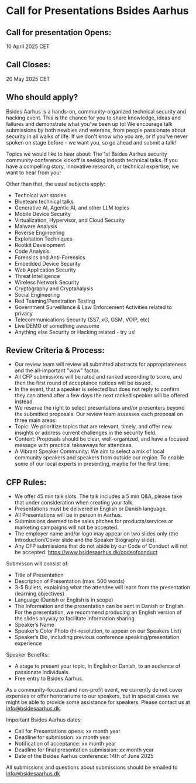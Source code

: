 # Call for Presentations Bsides Aarhus

## Call for presentation Opens:
10 April 2025 CET

## Call Closes:
20 May 2025 CET

## Who should apply?
Bsides Aarhus is a hands-on, community-organized technical security and hacking event. This is the chance for you to share knowledge, ideas and failures and demonstrate what you've been up to! We encourage talk submissions by both newbies and veterans, from people passionate about security in all walks of life. If we don't know who you are, or if you've never spoken on stage before - we want you, so go ahead and submit a talk!

Topics we would like to hear about:
The 1st Bsides Aarhus security community conference kickoff is seeking indepth technical talks. If you have a compelling story, innovative research, or technical expertise, we want to hear from you!

Other than that, the usual subjects apply:
* Technical war stories
* Blueteam technical talks
* Generative AI, Agentic AI, and other LLM topics
* Mobile Device Security
* Virtualization, Hypervisor, and Cloud Security
* Malware Analysis
* Reverse Engineering
* Exploitation Techniques
* Rootkit Development
* Code Analysis
* Forensics and Anti-Forensics
* Embedded Device Security
* Web Application Security
* Threat Intelligence
* Wireless Network Security
* Cryptography and Cryptanalysis
* Social Engineering
* Red Teaming/Penetration Testing
* Government Surveillance & Law Enforcement Activities related to privacy
* Telecommunications Security (SS7, xG, GSM, VOIP, etc) 
* Live DEMO of something awesome
* Anything else Security or Hacking related - try us!

## Review Criteria & Process:
* Our review team will review all submitted abstracts for appropriateness and the all-important "wow" factor.
* All CFP submissions will be rated and ranked according to score, and then the first round of acceptance notices will be issued.
* In the event, that a speaker is selected but does not reply to confirm they can attend after a few days the next ranked speaker will be offered instead.
* We reserve the right to select presentations and/or presenters beyond the submitted proposals.
Our review team assesses each proposal on three main areas:
* Topic: We prioritize topics that are relevant, timely, and offer new insights or address current challenges in the security field.
* Content: Proposals should be clear, well-organized, and have a focused message with practical takeaways for attendees.
* A Vibrant Speaker Community: We aim to select a mix of local community speakers and speakers from outside our region. To enable some of our local experts in presenting, maybe for the first time.


## CFP Rules:
* We offer 45 min talk slots. The talk includes a 5 min Q&A, please take that under consideration when creating your talk.
* Presentations must be delivered in English or Danish language.
* All Presentations will be in person in Aarhus.
* Submissions deemed to be sales pitches for products/services or marketing campaigns will not be accepted.
* The employer name and/or logo may appear on two slides only (the Introduction/Cover slide and the Speaker Biography slide).
* Any CFP submissions that do not abide by our Code of Conduct will not be accepted. https://www.bsidesaarhus.dk/codeofconduct


Submisson will consist of:
* Title of Presentation
* Description of Presentation (max. 500 words)
* 3-5 Bullets, explaining what the attendee will learn from the presentation (learning objectives)
* Language (Danish or English is in scope)
* The Information and the presentation can be sent in Danish or English. For the presentation, we recommend producing an English version of the slides anyway to facilitate information sharing.
* Speaker’s Name
* Speaker’s Color Photo (hi-resolution, to appear on our Speakers List)
* Speaker’s Bio, including previous conference speaking/presentation experience

Speaker Benefits:
* A stage to present your topic, in English or Danish, to an audience of passionate individuals.
* Free entry to Bsides Aarhus.

As a community-focused and non-profit event, we currently do not cover expenses or offer honorariums to our speakers, but in special cases we might be able to provide some assistance for speakers. Please contact us at [info@bsidesaarhus.dk](mailto:info@bsidesaarhus.dk).

Important Bsides Aarhus dates:
* Call for Presentations opens: xx month year
* Deadline for submission: xx month year
* Notification of acceptance: xx month year
* Deadline for final presentation submission: xx month year
* Date of the Bsides Aarhus conference: 14th of June 2025

All submissions and questions about submissions should be emailed to [info@bsidesaarhus.dk](mailto:info@bsidesaarhus.dk)
